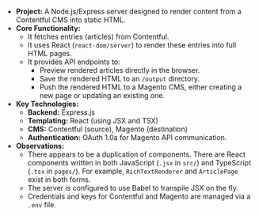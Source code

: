 
*   **Project:** A Node.js/Express server designed to render content from a Contentful CMS into static HTML.
*   **Core Functionality:**
    *   It fetches entries (articles) from Contentful.
    *   It uses React (`react-dom/server`) to render these entries into full HTML pages.
    *   It provides API endpoints to:
        *   Preview rendered articles directly in the browser.
        *   Save the rendered HTML to an `/output` directory.
        *   Push the rendered HTML to a Magento CMS, either creating a new page or updating an existing one.
*   **Key Technologies:**
    *   **Backend:** Express.js
    *   **Templating:** React (using JSX and TSX)
    *   **CMS:** Contentful (source), Magento (destination)
    *   **Authentication:** OAuth 1.0a for Magento API communication.
*   **Observations:**
    *   There appears to be a duplication of components. There are React components written in both JavaScript (`.jsx` in `src/`) and TypeScript (`.tsx` in `pages/`). For example, `RichTextRenderer` and `ArticlePage` exist in both forms.
    *   The server is configured to use Babel to transpile JSX on the fly.
    *   Credentials and keys for Contentful and Magento are managed via a `.env` file.
